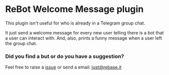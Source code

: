# ReBot Welcome Message plugin

This plugin isn't useful for who is already in a Telegram group chat.

It just send a welcome message for every new user telling there is a bot that a user can interact with.
And, also, prints a funny message when a user left the group chat.


### Did you find a but or do you have a suggestion?
Feel free to raise a [issue](https://github.com/rebase-it/rebot/issues/new) or send a email: just@rebase.it